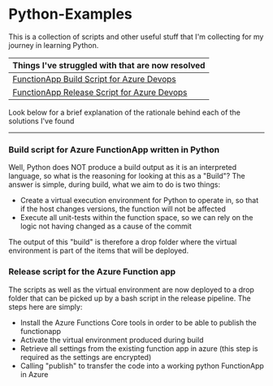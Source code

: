 # Python-Examples
This is a collection of scripts and other useful stuff that I'm collecting for my journey in learning Python. 

| Things I've struggled with that are now resolved | 
| ---------------- |
| [FunctionApp Build Script for Azure Devops](https://github.com/digitaldias/Python-Examples/blob/master/build-and-test.yaml) |
| [FunctionApp Release Script for Azure Devops](https://github.com/digitaldias/Python-Examples/blob/master/deploy-to-functionapp.sh) |


Look below for a brief explanation of the rationale behind each of the solutions I've found

-----

### Build script for Azure FunctionApp written in Python
Well, Python does NOT produce a build output as it is an interpreted language, so what is the reasoning for looking at this as a "Build"?
The answer is simple, during build, what we aim to do is two things:
* Create a virtual execution environment for Python to operate in, so that if the host changes versions, the function will not be affected
* Execute all unit-tests within the function space, so we can rely on the logic not having changed as a cause of the commit

The output of this "build" is therefore a drop folder where the virtual environment is part of the items that will be deployed. 

### Release script for the Azure Function app
The scripts as well as the virtual environment are now deployed to a drop folder that can be picked up by a bash script in the release pipeline. The steps here are simply: 
* Install the Azure Functions Core tools in order to be able to publish the functionapp
* Activate the virtual environment produced during build
* Retrieve all settings from the existing function app in azure (this step is required as the settings are encrypted)
* Calling "publish" to transfer the code into a working python FunctionApp in Azure 